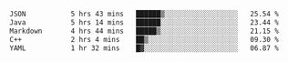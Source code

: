 <!--START_SECTION:waka-->

```txt
JSON           5 hrs 43 mins   ██████▒░░░░░░░░░░░░░░░░░░   25.54 %
Java           5 hrs 14 mins   ██████░░░░░░░░░░░░░░░░░░░   23.44 %
Markdown       4 hrs 44 mins   █████▒░░░░░░░░░░░░░░░░░░░   21.15 %
C++            2 hrs 4 mins    ██▒░░░░░░░░░░░░░░░░░░░░░░   09.30 %
YAML           1 hr 32 mins    █▓░░░░░░░░░░░░░░░░░░░░░░░   06.87 %
```

<!--END_SECTION:waka-->
